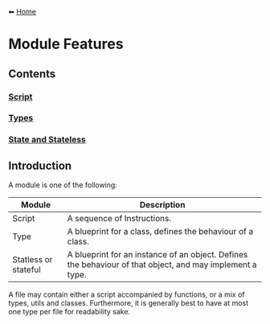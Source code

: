 ⬅ [Home](/README.md)

# Module Features

## Contents

### [Script](/features/modules/script.md)

### [Types](/features/modules/types.md)

### [State and Stateless](/features/modules/state_stateless.md)

## Introduction

A module is one of the following:

Module   | Description
---------|--------------
Script   | A sequence of Instructions.
Type     | A blueprint for a class, defines the behaviour of a class.
Statless or stateful    | A blueprint for an instance of an object. Defines the behaviour of that object, and may implement a type.

A file may contain either a script accompanied by functions, or a mix of types, utils and classes. 
Furthermore, it is generally best to have at most one type per file for readability sake.
